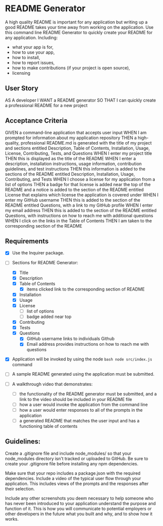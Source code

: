 # README Generator

A high quality README is important for any application but writing up a good README takes your time away from working on the application. Use this command line README Generator to quickly create your README for any application. Including:
- what your app is for, 
- how to use your app, 
- how to install, 
- how to report issues, 
- how to make contributions (if your project is open source),
- licensing



## User Story
AS A developer
I WANT a README generator
SO THAT I can quickly create a professional README for a new project

## Acceptance Criteria
GIVEN a command-line application that accepts user input
WHEN I am prompted for information about my application repository
THEN a high-quality, professional README.md is generated with the title of my project and sections entitled Description, Table of Contents, Installation, Usage, License, Contributing, Tests, and Questions
WHEN I enter my project title
THEN this is displayed as the title of the README
WHEN I enter a description, installation instructions, usage information, contribution guidelines, and test instructions
THEN this information is added to the sections of the README entitled Description, Installation, Usage, Contributing, and Tests
WHEN I choose a license for my application from a list of options
THEN a badge for that license is added near the top of the README and a notice is added to the section of the README entitled License that explains which license the application is covered under
WHEN I enter my GitHub username
THEN this is added to the section of the README entitled Questions, with a link to my GitHub profile
WHEN I enter my email address
THEN this is added to the section of the README entitled Questions, with instructions on how to reach me with additional questions
WHEN I click on the links in the Table of Contents
THEN I am taken to the corresponding section of the README

## Requirements
  - [x] Use the Inquirer package.

  - [ ] Sections for README Generator:
    - [x] Title
    - [x] Description
    - [x] Table of Contents
      - [x] items clicked link to the corresponding section of README
    - [x] Installation
    - [x] Usage
    - [x] License
      - [ ] list of options
      - [ ] badge added near top
    - [x] Contributing
    - [x] Tests
    - [x] Questions
      - [x] GitHub username links to individuals Github
      - [x] Email address provides instructions on how to reach me with questions

  - [x] Application will be invoked by using the node ```bash node src/index.js ``` command
  - [ ] A sample README generated using the application must be submitted.
  - [ ] A walkthrough video that demonstrates: 
    - [ ] the functionality of the README generator must be submitted, and a link to the video should be included in your README file
    - [ ] how a user would invoke the application from the command line
    - [ ] how a user would enter responses to all of the prompts in the application
    - [ ] a generated README that matches the user input and has a functioning table of contents

## Guidelines:
 Create a .gitignore file and include node_modules/ so that your node_modules directory isn't tracked or uploaded to GitHub. Be sure to create your .gitignore file before installing any npm dependencies.

 Make sure that your repo includes a package.json with the required dependencies.
 Include a video of the typical user flow through your application. This includes views of the prompts and the responses after their selection.
 
 Include any other screenshots you deem necessary to help someone who has never been introduced to your application understand the purpose and function of it. This is how you will communicate to potential employers or other developers in the future what you built and why, and to show how it works.
